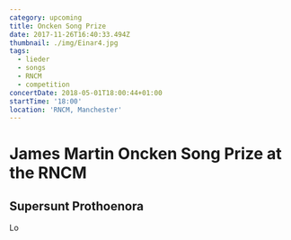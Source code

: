 ```yaml
---
category: upcoming
title: Oncken Song Prize
date: 2017-11-26T16:40:33.494Z
thumbnail: ./img/Einar4.jpg
tags:
  - lieder
  - songs
  - RNCM
  - competition
concertDate: 2018-05-01T18:00:44+01:00
startTime: '18:00'
location: 'RNCM, Manchester'
---
```

# James Martin Oncken Song Prize at the RNCM

## Supersunt Prothoenora

Lo
